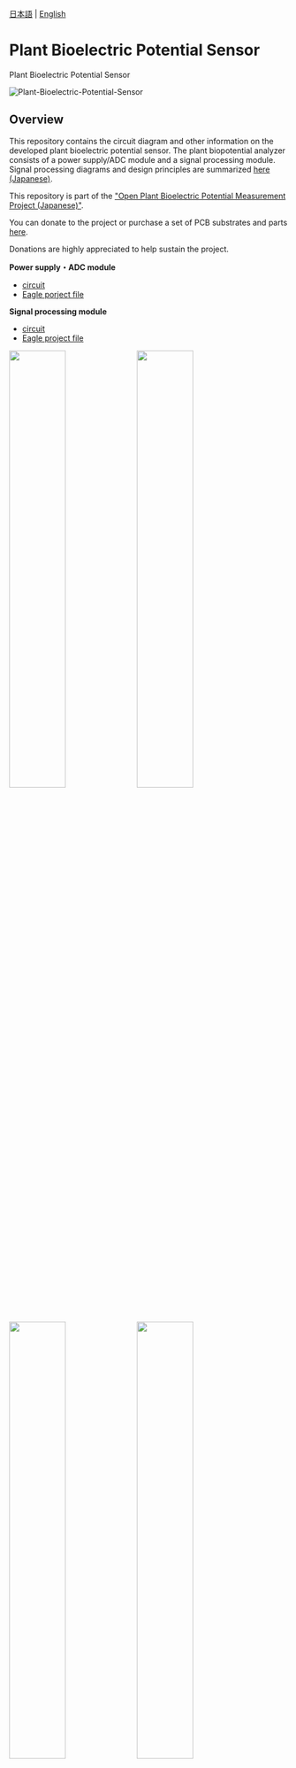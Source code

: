 [日本語](/) | [English](/README-en.md)

# Plant Bioelectric Potential Sensor

Plant Bioelectric Potential Sensor

![Plant-Bioelectric-Potential-Sensor](/images/Plant-Bioelectric-Potential-Sensor.JPG)

## Overview

This repository contains the circuit diagram and other information on the developed plant bioelectric potential sensor. The plant biopotential analyzer consists of a power supply/ADC module and a signal processing module.
Signal processing diagrams and design principles are summarized [here (Japanese)](https://docs.google.com/presentation/d/1Tm0e-mBNrTchN6YlGpvvomUZfy79yOtrTSNHG-l_jFg/edit#slide=id.g15184a93673_0_74).

This repository is part of the ["Open Plant Bioelectric Potential Measurement Project (Japanese)"](https://docs.google.com/presentation/d/1Tm0e-mBNrTchN6YlGpvvomUZfy79yOtrTSNHG-l_jFg/edit?usp=sharing).

You can donate to the project or purchase a set of PCB substrates and parts [here](https://kiyu-shop.booth.pm/items/4141049).

Donations are highly appreciated to help sustain the project.

**Power supply・ADC module**

- [circuit](https://github.com/kiyu-git/Plant-Bioelectric-Potential-Sensor/tree/main/Power%20and%20ADC%20Module/images)
- [Eagle porject file](https://github.com/kiyu-git/Plant-Bioelectric-Potential-Sensor/tree/main/Power%20and%20ADC%20Module/Eagle)

**Signal processing module**

- [circuit](https://github.com/kiyu-git/Plant-Bioelectric-Potential-Sensor/tree/main/Signal%20Processing%20Module/images)
- [Eagle project file](https://github.com/kiyu-git/Plant-Bioelectric-Potential-Sensor/tree/main/Signal%20Processing%20Module/Eagle)

<img src="./Power and ADC Module/images/circuit_power_module.png"  width="45%"/> <img src="./Signal Processing Module/images/circuit_sp_module.png"  width="45%"/>
<img src="./images/device_PCB.JPG"  width="45%"/> <img src="./images/device_modules.JPG"  width="45%"/>
<img src="./images/device_combine.jpeg"  width="45%"/> <img src="./images/device_with_box.JPG"  width="45%"/>

## Requirement

List of parts required for assembly of Plant Bioelectric Potential Sensor.

※ The part numbers differ depending on the version. If the LED on the board of the signal processing module is printed as LED2, please refer to [here](./archive/v1.0/README.md).

| Mearuement Module |       |                                   |                                                       |
| ----------------- | ----- | --------------------------------- | ----------------------------------------------------- |
| Part              | Value | Note                              | URL                                                   |
| C1                | 0.1u  |                                   |                                                       |
| C2                | 47p   |                                   |                                                       |
| C3                | 47p   |                                   |                                                       |
| C4                | 0.1u  |                                   |                                                       |
| C5                | 0.1u  |                                   |                                                       |
| IC1               |       | LM324                             | [ref.](https://akizukidenshi.com/catalog/g/gI-14055/) |
| IC2               |       | LT1167                            | [ref.](https://akizukidenshi.com/catalog/g/gI-02789/) |
| JP1               |       | 5 pinheader                       |                                                       |
| LED               |       | 3mm LED（red）                    |                                                       |
| R1                | 50k   | semi-fixed resistance             |                                                       |
| R2                | 10k   |                                   |                                                       |
| R3                | 1k    |                                   |                                                       |
| R4                | 10k   |                                   |                                                       |
| R5                | 10k   |                                   |                                                       |
| R6                | 100k  |                                   |                                                       |
| R7                | 68k   |                                   |                                                       |
| R8                | 10k   |                                   |                                                       |
| R9                | 1k    |                                   |                                                       |
| R10               | 10k   |                                   |                                                       |
| R11               | 10k   |                                   |                                                       |
| R12               | 1k    |                                   |                                                       |
| R13               | 10k   |                                   |                                                       |
| R14               | 100k  |                                   |                                                       |
| R15               | 4.7k  |                                   |                                                       |
| R16               | 50k   | double potentiometer              | [ref.](https://akizukidenshi.com/catalog/g/gP-12578/) |
| U1                |       | 3.5mm stereo mini jack MJ-354W-SG | [ref.](https://akizukidenshi.com/catalog/g/gC-15403/) |

| Power Supply Module |       |                                                                                                                                                    |                                                       |
| ------------------- | ----- | -------------------------------------------------------------------------------------------------------------------------------------------------- | ----------------------------------------------------- |
| Part                | Value | Note                                                                                                                                               | URL                                                   |
| C1                  | 47u   |                                                                                                                                                    |                                                       |
| C2                  | 0.1u  |                                                                                                                                                    |                                                       |
| C3                  | 47u   |                                                                                                                                                    |                                                       |
| C4                  | 47u   |                                                                                                                                                    |                                                       |
| C5                  | 0.1u  |                                                                                                                                                    |                                                       |
| DC1                 |       | IN 5v/ OUT ±5v DC-DC converter（MAU106）                                                                                                           | [参考](https://akizukidenshi.com/catalog/g/gM-04133/) |
| JP1                 |       | 5 pinheader                                                                                                                                        |                                                       |
| JP2                 |       | ※ not need                                                                                                                                         |                                                       |
| MODULE              |       | Arduino Nano, write [this sketch](https://github.com/kiyu-git/Plant-Bioelectric-Potential-Sensor/tree/main/Arduino%20Sketch/ADC_Serial_sender_1ch) |                                                       |
| R1                  | 10k   |                                                                                                                                                    |                                                       |
| R2                  | 10k   |                                                                                                                                                    |                                                       |

| Wire |       |                        |     |
| ---- | ----- | ---------------------- | --- |
| Part | Value | note                   | URL |
|      |       | 3.5mm stereo mini plug |     |
|      |       | wire（\*3）            |     |
|      |       | alligator clip（\*3）  |     |

### Box

Designed with 2mm acrylic thickness

## Usage

This repository is a part of ["Open Plant Bioelectric Potential Measurement Project."](https://docs.google.com/presentation/d/1Tm0e-mBNrTchN6YlGpvvomUZfy79yOtrTSNHG-l_jFg/edit?usp=sharing)

In combination with the following repositories associated with the project, it is possible to measure plant bioelectric potential.

- Plant Bioelectric Potential Sensor : https://github.com/kiyu-git/Plant-Bioelectric-Potential-Sensor
- Measurement Application : https://github.com/kiyu-git/-Arduino-Serial-Plot-Recorder
- Analyze Application : https://github.com/kiyu-git/Arduino-Sensor-Data-Viewer
- Automation of lighting : https://github.com/kiyu-git/Arduino-Python-Serial-Control-Example

For more information on measuring plant bioelectric potential, please click [here](https://docs.google.com/presentation/d/1Tm0e-mBNrTchN6YlGpvvomUZfy79yOtrTSNHG-l_jFg/edit#slide=id.g15184a93673_0_264).

Example of plant bioelectric potential measurement
![Plant-Bioelectric-Potential-Measurement](https://github.com/kiyu-git/Plant-Bioelectric-Potential-Sensor/raw/main/images/Plant-Bioelectric-Potential-Mearurement.jpeg)

## Reference

- Forest Symphony: [https://special.ycam.jp/interlab/projects/forestsymphony.html](https://special.ycam.jp/interlab/projects/forestsymphony.html)
- Pulsum-Plantae: [https://github.com/Lessnullvoid/Pulsum-Plantae](https://github.com/Lessnullvoid/Pulsum-Plantae)
- [and more...](https://docs.google.com/presentation/d/1Tm0e-mBNrTchN6YlGpvvomUZfy79yOtrTSNHG-l_jFg/edit#slide=id.g148acf8fd66_1_54)

## Donation

You can donate to the project from [here](https://kiyu-shop.booth.pm/items/4141049).

Donations are highly appreciated to help sustain the project.

## Author

If you have any question, please write [issues](https://github.com/kiyu-git/Plant-Bioelectric-Potential-Sensor/issues) or contact from twitter.

twitter: https://twitter.com/kyu_yukirinrin

website: https://untamable.work

## License

[GPL-3.0 license](https://github.com/kiyu-git/Plant-Bioelectric-Potential-Sensor/blob/main/LICENSE)

※ 商用利用を希望される場合は twitter DM または website よりいただけると幸いです。
